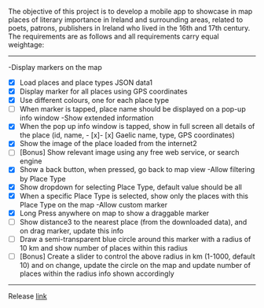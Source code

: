 The objective of this project is to develop a mobile app to showcase in map places of literary importance in Ireland and surrounding areas, related to poets, patrons, publishers in Ireland who lived in the 16th and 17th century. The requirements are as follows and all requirements carry equal weightage:

---

-Display markers on the map
- [x] Load places and place types JSON data1
- [x] Display marker for all places using GPS coordinates
- [x] Use different colours, one for each place type
- [ ] When marker is tapped, place name should be displayed on a pop-up info window
-Show extended information
- [x] When the pop up info window is tapped, show in full screen all details of the place (id, name, - [x]- [x] Gaelic name, type, GPS coordinates)
- [x] Show the image of the place loaded from the internet2
- [ ] [Bonus] Show relevant image using any free web service, or search engine
- [x] Show a back button, when pressed, go back to map view
-Allow filtering by Place Type
- [x] Show dropdown for selecting Place Type, default value should be all
- [x] When a specific Place Type is selected, show only the places with this Place Type on the map
-Allow custom marker
- [x] Long Press anywhere on map to show a draggable marker
- [ ] Show distance3 to the nearest place (from the downloaded data), and on drag marker, update this info
- [ ] Draw a semi-transparent blue circle around this marker with a radius of 10 km and show number of places within this radius
- [ ] [Bonus] Create a slider to control the above radius in km (1-1000, default 10) and on change, update the circle on the map and update number of places within the radius info shown accordingly

---

Release [link](https://github.com/23643studentdorset/CA2-FinalProject-MobileApps/releases/tag/v1.0.0)